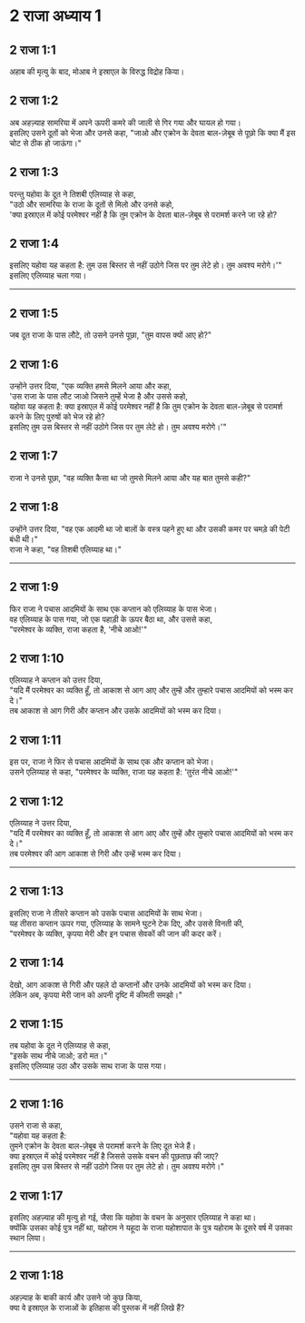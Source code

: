 # 2 राजा अध्याय 1

## 2 राजा 1:1

अहाब की मृत्यु के बाद, मोआब ने इस्राएल के विरुद्ध विद्रोह किया।

## 2 राजा 1:2

अब अहज़्याह सामरिया में अपने ऊपरी कमरे की जाली से गिर गया और घायल हो गया।  
इसलिए उसने दूतों को भेजा और उनसे कहा, "जाओ और एक्रोन के देवता बाल-ज़ेबूब से पूछो कि क्या मैं इस चोट से ठीक हो जाऊंगा।"

## 2 राजा 1:3

परन्तु यहोवा के दूत ने तिशबी एलिय्याह से कहा,  
"उठो और सामरिया के राजा के दूतों से मिलो और उनसे कहो,  
'क्या इस्राएल में कोई परमेश्वर नहीं है कि तुम एक्रोन के देवता बाल-ज़ेबूब से परामर्श करने जा रहे हो?

## 2 राजा 1:4

इसलिए यहोवा यह कहता है: तुम उस बिस्तर से नहीं उठोगे जिस पर तुम लेटे हो। तुम अवश्य मरोगे।'"  
इसलिए एलिय्याह चला गया।

---

## 2 राजा 1:5

जब दूत राजा के पास लौटे, तो उसने उनसे पूछा, "तुम वापस क्यों आए हो?"

## 2 राजा 1:6

उन्होंने उत्तर दिया, "एक व्यक्ति हमसे मिलने आया और कहा,  
'उस राजा के पास लौट जाओ जिसने तुम्हें भेजा है और उससे कहो,  
यहोवा यह कहता है: क्या इस्राएल में कोई परमेश्वर नहीं है कि तुम एक्रोन के देवता बाल-ज़ेबूब से परामर्श करने के लिए पुरुषों को भेज रहे हो?  
इसलिए तुम उस बिस्तर से नहीं उठोगे जिस पर तुम लेटे हो। तुम अवश्य मरोगे।'"

## 2 राजा 1:7

राजा ने उनसे पूछा, "वह व्यक्ति कैसा था जो तुमसे मिलने आया और यह बात तुमसे कही?"

## 2 राजा 1:8

उन्होंने उत्तर दिया, "वह एक आदमी था जो बालों के वस्त्र पहने हुए था और उसकी कमर पर चमड़े की पेटी बंधी थी।"  
राजा ने कहा, "वह तिशबी एलिय्याह था।"

---

## 2 राजा 1:9

फिर राजा ने पचास आदमियों के साथ एक कप्तान को एलिय्याह के पास भेजा।  
वह एलिय्याह के पास गया, जो एक पहाड़ी के ऊपर बैठा था, और उससे कहा,  
"परमेश्वर के व्यक्ति, राजा कहता है, 'नीचे आओ!'"

## 2 राजा 1:10

एलिय्याह ने कप्तान को उत्तर दिया,  
"यदि मैं परमेश्वर का व्यक्ति हूँ, तो आकाश से आग आए और तुम्हें और तुम्हारे पचास आदमियों को भस्म कर दे।"  
तब आकाश से आग गिरी और कप्तान और उसके आदमियों को भस्म कर दिया।

## 2 राजा 1:11

इस पर, राजा ने फिर से पचास आदमियों के साथ एक और कप्तान को भेजा।  
उसने एलिय्याह से कहा, "परमेश्वर के व्यक्ति, राजा यह कहता है: 'तुरंत नीचे आओ!'"

## 2 राजा 1:12

एलिय्याह ने उत्तर दिया,  
"यदि मैं परमेश्वर का व्यक्ति हूँ, तो आकाश से आग आए और तुम्हें और तुम्हारे पचास आदमियों को भस्म कर दे।"  
तब परमेश्वर की आग आकाश से गिरी और उन्हें भस्म कर दिया।

---

## 2 राजा 1:13

इसलिए राजा ने तीसरे कप्तान को उसके पचास आदमियों के साथ भेजा।  
यह तीसरा कप्तान ऊपर गया, एलिय्याह के सामने घुटने टेक दिए, और उससे विनती की,  
"परमेश्वर के व्यक्ति, कृपया मेरी और इन पचास सेवकों की जान की कदर करें।

## 2 राजा 1:14

देखो, आग आकाश से गिरी और पहले दो कप्तानों और उनके आदमियों को भस्म कर दिया।  
लेकिन अब, कृपया मेरी जान को अपनी दृष्टि में कीमती समझो।"

## 2 राजा 1:15

तब यहोवा के दूत ने एलिय्याह से कहा,  
"इसके साथ नीचे जाओ; डरो मत।"  
इसलिए एलिय्याह उठा और उसके साथ राजा के पास गया।

---

## 2 राजा 1:16

उसने राजा से कहा,  
"यहोवा यह कहता है:  
तुमने एक्रोन के देवता बाल-ज़ेबूब से परामर्श करने के लिए दूत भेजे हैं।  
क्या इस्राएल में कोई परमेश्वर नहीं है जिससे उसके वचन की पूछताछ की जाए?  
इसलिए तुम उस बिस्तर से नहीं उठोगे जिस पर तुम लेटे हो। तुम अवश्य मरोगे।"

## 2 राजा 1:17

इसलिए अहज़्याह की मृत्यु हो गई, जैसा कि यहोवा के वचन के अनुसार एलिय्याह ने कहा था।  
क्योंकि उसका कोई पुत्र नहीं था, यहोराम ने यहूदा के राजा यहोशापात के पुत्र यहोराम के दूसरे वर्ष में उसका स्थान लिया।

---

## 2 राजा 1:18

अहज़्याह के बाकी कार्य और उसने जो कुछ किया,  
क्या वे इस्राएल के राजाओं के इतिहास की पुस्तक में नहीं लिखे हैं?

